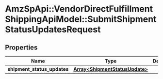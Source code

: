 # AmzSpApi::VendorDirectFulfillmentShippingApiModel::SubmitShipmentStatusUpdatesRequest

## Properties
Name | Type | Description | Notes
------------ | ------------- | ------------- | -------------
**shipment_status_updates** | [**Array&lt;ShipmentStatusUpdate&gt;**](ShipmentStatusUpdate.md) |  | [optional] 


